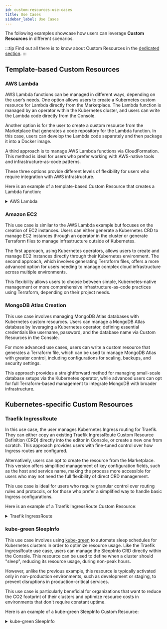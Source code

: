```yaml
---
id: custom-resources-use-cases
title: Use Cases
sidebar_label: Use Cases
---
```


The following examples showcase how users can leverage **Custom Resources** in different scenarios.

:::tip
Find out all there is to know about Custom Resources in the [dedicated section](/console/design-your-projects/custom-resources/custom-resources.md).
:::

## Template-based Custom Resources

### AWS Lambda

AWS Lambda functions can be managed in different ways, depending on the user’s needs. One option allows users to create a Kubernetes custom resource for Lambda directly from the Marketplace. The Lambda function is managed by an operator within the Kubernetes cluster, and users can write the Lambda code directly from the Console.

Another option is for the user to create a custom resource from the Marketplace that generates a code repository for the Lambda function. In this case, users can develop the Lambda code separately and then package it into a Docker image.

A third approach is to manage AWS Lambda functions via CloudFormation. This method is ideal for users who prefer working with AWS-native tools and infrastructure-as-code patterns.

These three options provide different levels of flexibility for users who require integration with AWS infrastructure.

Here is an example of a template-based Custom Resource that creates a Lambda function:

<details>
<summary>AWS Lambda</summary>
<p>

```yaml
name: my-lambda-function
meta:
    kind: LambdaTemplateGenerator
    apiVersion: custom-generator.console.mia-platform.eu/v1
spec:
    targetRuntime: nodejs20.x
    zipCode: 'exports.handler = async (event) => ({ statusCode: 200, body: JSON.stringify("Hello from Lambda!") })'
    memorySize: 1024
    timeout: 60
    id: MyFunction
generator:
    type: template
    configurationBaseFolder: aws-cloudformation
    templates:
    - name: lambda
        template: |
        AWSTemplateFormatVersion: '2010-09-09'
        Resources:
            Fn%spec.id%:
            Type: AWS::Lambda::Function
            Properties:
                %#spec.role%
                Role: %spec.role%
                %/spec.role%
                %^spec.role%
                Role: arn:aws:iam::694348909644:role/lambda-role
                %/spec.role%
                FunctionName: %metadata.name%
                Handler: index.handler
                Runtime: %spec.targetRuntime%
                Code:
                %#spec.zipCode%
                ZipFile: |
                    %spec.zipCode%
                %/spec.zipCode%
                %#spec.s3Code%
                S3Bucket: %spec.s3Code.bucketName%
                S3Key: %metadata.name%.zip
                %/spec.s3Code%
                MemorySize: %spec.memorySize%
                Timeout: %spec.timeout%
            FunctionUrl%spec.id%:
            Type: AWS::Lambda::Url
            Properties:
                TargetFunctionArn: !Ref Fn%spec.id%
                AuthType: NONE
        Outputs:
            PublicUrl:
            Value: !GetAtt FunctionUrl%spec.id%.FunctionUrl
            Description: The public URL to access the Lambda function
```

</p>
</details>

### Amazon EC2

This use case is similar to the AWS Lambda example but focuses on the creation of EC2 instances. Users can either generate a Kubernetes CRD to manage EC2 instances through an operator in the cluster or generate Terraform files to manage infrastructure outside of Kubernetes.

The first approach, using Kubernetes operators, allows users to create and manage EC2 instances directly through their Kubernetes environment. The second approach, which involves generating Terraform files, offers a more advanced option for users needing to manage complex cloud infrastructure across multiple environments.

This flexibility allows users to choose between simple, Kubernetes-native management or more comprehensive infrastructure-as-code practices using Terraform, depending on their project needs.

### MongoDB Atlas Creation

This use case involves managing MongoDB Atlas databases with Kubernetes custom resources. Users can manage a MongoDB Atlas database by leveraging a Kubernetes operator, defining essential credentials like username, password, and the database name via Custom Resources in the Console.

For more advanced use cases, users can write a custom resource that generates a Terraform file, which can be used to manage MongoDB Atlas with greater control, including configurations for scaling, backups, and security settings.

This approach provides a straightforward method for managing small-scale database setups via the Kubernetes operator, while advanced users can opt for full Terraform-based management to integrate MongoDB with broader infrastructure.

## Kubernetes-specific Custom Resources

### Traefik IngressRoute

In this use case, the user manages Kubernetes Ingress routing for Traefik. They can either copy an existing Traefik IngressRoute Custom Resource Definition (CRD) directly into the editor in Console, or create a new one from scratch. This approach provides users with fine-tuned control over how Ingress routes are configured.

Alternatively, users can opt to create the resource from the Marketplace. This version offers simplified management of key configuration fields, such as the host and service name, making the process more accessible for users who may not need the full flexibility of direct CRD management.

This use case is ideal for users who require granular control over routing rules and protocols, or for those who prefer a simplified way to handle basic Ingress configurations.

Here is an example of a Traefik IngressRoute Custom Resource:

<details>
<summary>Traefik IngressRoute</summary>
<p>

```yaml
name: traefik-ingressroute
  meta:
    apiVersion: traefik.io/v1alpha1
    kind: IngressRoute
  labels:
    - name: app.kubernetes.io/instance
      value: ingress-controller
  spec:
    entryPoints:
      - websecure
    routes:
      - match: Host(`{{PROJECT_HOST}}`)
        kind: Rule
        services:
        - name: api-gateway
          port: 8080
```

</p>
</details>

### kube-green SleepInfo

This use case involves using [kube-green](https://kube-green.dev/) to automate sleep schedules for Kubernetes clusters in order to optimize resource usage. Like the Traefik IngressRoute use case, users can manage the SleepInfo CRD directly within the Console. This resource can be used to define when a cluster should "sleep", reducing its resource usage, during non-peak hours.

However, unlike the previous example, this resource is typically activated only in non-production environments, such as development or staging, to prevent disruptions in production-critical services.

This use case is particularly beneficial for organizations that want to reduce the CO2 footprint of their clusters and optimize resource costs in environments that don't require constant uptime.

Here is an example of a kube-green SleepInfo Custom Resource:

<details>
<summary>kube-green SleepInfo</summary>
<p>

```yaml
name: sleepInfo
meta:
    apiVersion: kube-green.com/v1alpha1
    kind: SleepInfo
spec:
    sleepAt: "20:00"
    timeZone: Europe/Rome
    weekdays: "1-5"
```

</p>
</details>
